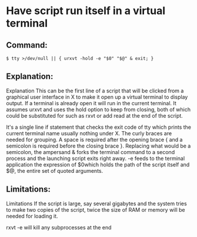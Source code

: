 # Have script run itself in a virtual terminal

## Command:
```
$ tty >/dev/null || { urxvt -hold -e "$0" "$@" & exit; }
```

## Explanation:
Explanation
This can be the first line of a script that will be clicked from a graphical user interface in X to make it open up a virtual terminal to display output. If a terminal is already open it will run in the current terminal. It assumes urxvt and uses the hold option to keep from closing, both of which could be substituted for such as rxvt or add read at the end of the script.

It's a single line if statement that checks the exit code of tty which prints the current terminal name usually nothing under X.
The curly braces are needed for grouping.
A space is required after the opening brace { and a semicolon is required before the closing brace }.
Replacing what would be a semicolon, the ampersand & forks the terminal command to a second process and the launching script exits right away.
-e feeds to the terminal application the expression of $0which holds the path of the script itself and $@, the entire set of quoted arguments.

## Limitations:
Limitations
If the script is large, say several gigabytes and the system tries to make two copies of the script, twice the size of RAM or memory will be needed for loading it.

rxvt -e will kill any subprocesses at the end

